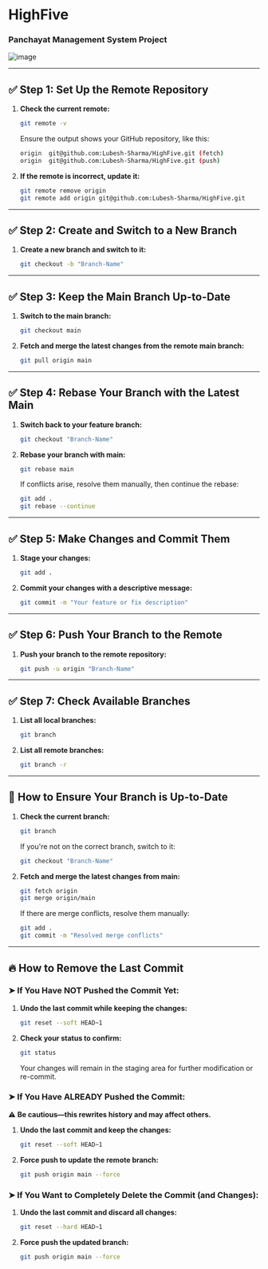 # HighFive
### Panchayat Management System Project

![image](https://github.com/user-attachments/assets/bd821b80-e13a-49b3-8e35-aced5beceac9)


---

## ✅ Step 1: Set Up the Remote Repository

1. **Check the current remote:**
   ```bash
   git remote -v
   ```
   Ensure the output shows your GitHub repository, like this:
   ```bash
   origin  git@github.com:Lubesh-Sharma/HighFive.git (fetch)
   origin  git@github.com:Lubesh-Sharma/HighFive.git (push)
   ```

2. **If the remote is incorrect, update it:**
   ```bash
   git remote remove origin
   git remote add origin git@github.com:Lubesh-Sharma/HighFive.git
   ```

---

## ✅ Step 2: Create and Switch to a New Branch

1. **Create a new branch and switch to it:**
   ```bash
   git checkout -b "Branch-Name"
   ```

---

## ✅ Step 3: Keep the Main Branch Up-to-Date

1. **Switch to the main branch:**
   ```bash
   git checkout main
   ```

2. **Fetch and merge the latest changes from the remote main branch:**
   ```bash
   git pull origin main
   ```

---

## ✅ Step 4: Rebase Your Branch with the Latest Main

1. **Switch back to your feature branch:**
   ```bash
   git checkout "Branch-Name"
   ```

2. **Rebase your branch with main:**
   ```bash
   git rebase main
   ```

   If conflicts arise, resolve them manually, then continue the rebase:
   ```bash
   git add .
   git rebase --continue
   ```

---

## ✅ Step 5: Make Changes and Commit Them

1. **Stage your changes:**
   ```bash
   git add .
   ```

2. **Commit your changes with a descriptive message:**
   ```bash
   git commit -m "Your feature or fix description"
   ```

---

## ✅ Step 6: Push Your Branch to the Remote

1. **Push your branch to the remote repository:**
   ```bash
   git push -u origin "Branch-Name"
   ```

---

## ✅ Step 7: Check Available Branches

1. **List all local branches:**
   ```bash
   git branch
   ```

2. **List all remote branches:**
   ```bash
   git branch -r
   ```

---

## 📌 **How to Ensure Your Branch is Up-to-Date**

1. **Check the current branch:**
   ```bash
   git branch
   ```
   If you're not on the correct branch, switch to it:
   ```bash
   git checkout "Branch-Name"
   ```

2. **Fetch and merge the latest changes from main:**
   ```bash
   git fetch origin
   git merge origin/main
   ```

   If there are merge conflicts, resolve them manually:
   ```bash
   git add .
   git commit -m "Resolved merge conflicts"
   ```

---

## 🔥 **How to Remove the Last Commit**

### ➤ **If You Have NOT Pushed the Commit Yet:**

1. **Undo the last commit while keeping the changes:**
   ```bash
   git reset --soft HEAD~1
   ```

2. **Check your status to confirm:**
   ```bash
   git status
   ```

   Your changes will remain in the staging area for further modification or re-commit.

### ➤ **If You Have ALREADY Pushed the Commit:**

⚠️ **Be cautious—this rewrites history and may affect others.**

1. **Undo the last commit and keep the changes:**
   ```bash
   git reset --soft HEAD~1
   ```

2. **Force push to update the remote branch:**
   ```bash
   git push origin main --force
   ```

### ➤ **If You Want to Completely Delete the Commit (and Changes):**

1. **Undo the last commit and discard all changes:**
   ```bash
   git reset --hard HEAD~1
   ```

2. **Force push the updated branch:**
   ```bash
   git push origin main --force
   ```

